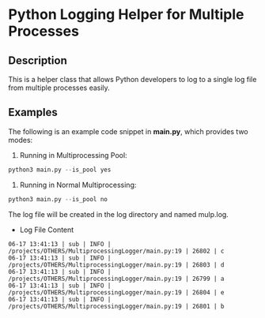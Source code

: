 # Python Logging Helper for Multiple Processes

## Description
This is a helper class that allows Python developers to log to a single log file from multiple processes easily.

## Examples
The following is an example code snippet in **main.py**, which provides two modes:

1. Running in Multiprocessing Pool:
```python
python3 main.py --is_pool yes
```

1. Running in Normal Multiprocessing:
```python
python3 main.py --is_pool no
```

The log file will be created in the log directory and named mulp.log.

* Log File Content
```
06-17 13:41:13 | sub | INFO | /projects/OTHERS/MultiprocessingLogger/main.py:19 | 26802 | c
06-17 13:41:13 | sub | INFO | /projects/OTHERS/MultiprocessingLogger/main.py:19 | 26803 | d
06-17 13:41:13 | sub | INFO | /projects/OTHERS/MultiprocessingLogger/main.py:19 | 26799 | a
06-17 13:41:13 | sub | INFO | /projects/OTHERS/MultiprocessingLogger/main.py:19 | 26804 | e
06-17 13:41:13 | sub | INFO | /projects/OTHERS/MultiprocessingLogger/main.py:19 | 26801 | b
```